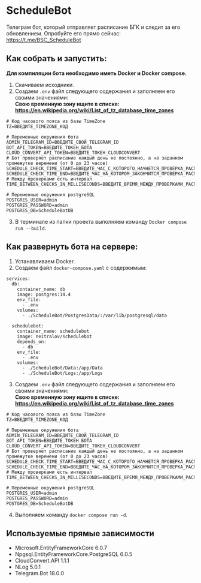 # ScheduleBot
Телеграм бот, который отправляет расписание БГК и следит за его обновлением.
Опробуйте его прямо сейчас: https://t.me/BSC_ScheduleBot

## Как собрать и запустить:
__Для компиляции бота необходимо иметь Docker и Docker compose.__
1. Скачиваем исходники.
2. Создаем `.env` файл следующего содержания и заполняем его своими значениями:  
__Свою временную зону ищите в списке: https://en.wikipedia.org/wiki/List_of_tz_database_time_zones__
```
# Код часового пояса из базы TimeZone
TZ=ВВЕДИТЕ_TIMEZONE_КОД

# Переменные окружения бота
ADMIN_TELEGRAM_ID=ВВЕДИТЕ_СВОЙ_TELEGRAM_ID
BOT_API_TOKEN=ВВЕДИТЕ_ТОКЕН_БОТА
CLOUD_CONVERT_API_TOKEN=ВВЕДИТЕ_ТОКЕН_CLOUDCONVERT
# Бот проверяет расписание каждый день не постоянно, а на заданном промежутке веремени (от 0 до 23 часов)
SCHEDULE_CHECK_TIME_START=ВВЕДИТЕ_ЧАС_С_КОТОРОГО_НАЧНЕТСЯ_ПРОВЕРКА_РАСПИСАНИЯ
SCHEDULE_CHECK_TIME_END=ВВЕДИТЕ_ЧАС_НА_КОТОРОМ_ЗАКОНЧИТСЯ_ПРОВЕРКА_РАСПИСАНИЯ
# Между проверками есть интервал 
TIME_BETWEEN_CHECKS_IN_MILLISECONDS=ВВЕДИТЕ_ВРЕМЯ_МЕЖДУ_ПРОВЕРКАМИ_РАСПИСАНИЯ_В_МИЛЛИСЕКУНДАХ

# Переменные окружения postgreSQL
POSTGRES_USER=admin
POSTGRES_PASSWORD=admin
POSTGRES_DB=ScheduleBotDB
```
3. В терминале из папки проекта выполняем команду `Docker compose run --build`.

## Как развернуть бота на сервере:
1. Устанавливаем Docker.
2. Создаем файл `docker-compose.yaml` с содержимым:
```
services:
  db:
    container_name: db
    image: postgres:14.4
    env_file:
      - .env
    volumes:
      - ./ScheduleBot/PostgresData/:/var/lib/postgresql/data
  
  schedulebot:
    container_name: schedulebot
    image: neitralov/schedulebot
    depends_on: 
      - db
    env_file:
      - .env
    volumes:
      - ./ScheduleBot/Data:/app/Data
      - ./ScheduleBot/Logs:/app/Logs
```
3. Создаем `.env` файл следующего содержания и заполняем его своими значениями:  
__Свою временную зону ищите в списке: https://en.wikipedia.org/wiki/List_of_tz_database_time_zones__
```
# Код часового пояса из базы TimeZone
TZ=ВВЕДИТЕ_TIMEZONE_КОД

# Переменные окружения бота
ADMIN_TELEGRAM_ID=ВВЕДИТЕ_СВОЙ_TELEGRAM_ID
BOT_API_TOKEN=ВВЕДИТЕ_ТОКЕН_БОТА
CLOUD_CONVERT_API_TOKEN=ВВЕДИТЕ_ТОКЕН_CLOUDCONVERT
# Бот проверяет расписание каждый день не постоянно, а на заданном промежутке веремени (от 0 до 23 часов)
SCHEDULE_CHECK_TIME_START=ВВЕДИТЕ_ЧАС_С_КОТОРОГО_НАЧНЕТСЯ_ПРОВЕРКА_РАСПИСАНИЯ
SCHEDULE_CHECK_TIME_END=ВВЕДИТЕ_ЧАС_НА_КОТОРОМ_ЗАКОНЧИТСЯ_ПРОВЕРКА_РАСПИСАНИЯ
# Между проверками есть интервал 
TIME_BETWEEN_CHECKS_IN_MILLISECONDS=ВВЕДИТЕ_ВРЕМЯ_МЕЖДУ_ПРОВЕРКАМИ_РАСПИСАНИЯ_В_МИЛЛИСЕКУНДАХ

# Переменные окружения postgreSQL
POSTGRES_USER=admin
POSTGRES_PASSWORD=admin
POSTGRES_DB=ScheduleBotDB
```
4. Выполняем команду `docker compose run -d`.

## Используемые прямые зависимости
- Microsoft.EntityFrameworkCore 6.0.7
- Npgsql.EntityFrameworkCore.PostgreSQL 6.0.5
- CloudConvert.API 1.1.1
- NLog 5.0.1
- Telegram.Bot 18.0.0
